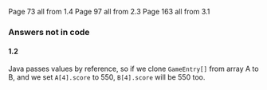 Page 73 all from 1.4
Page 97 all from 2.3
Page 163 all from 3.1

### Answers not in code

#### 1.2

Java passes values by reference, so if we clone `GameEntry[]` from array A to B, and we set `A[4].score` to 550, `B[4].score` will be 550 too.